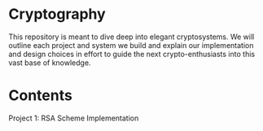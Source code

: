 # Cryptography
This repository is meant to dive deep into elegant cryptosystems. We will outline each project and system we build and explain our implementation and design choices in effort to guide the next crypto-enthusiasts into this vast base of knowledge.

# Contents
Project 1: RSA Scheme Implementation
